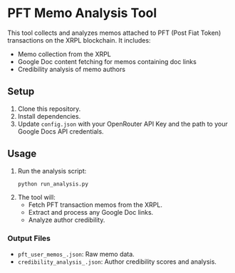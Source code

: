 # PFT Memo Analysis Tool

This tool collects and analyzes memos attached to PFT (Post Fiat Token) transactions on the XRPL blockchain. It includes:

- Memo collection from the XRPL
- Google Doc content fetching for memos containing doc links
- Credibility analysis of memo authors

## Setup

1. Clone this repository.
2. Install dependencies.
3. Update `config.json` with your OpenRouter API Key and the path to your Google Docs API credentials.

## Usage

1. Run the analysis script: 
   ```bash
   python run_analysis.py
   ```
2. The tool will:
   - Fetch PFT transaction memos from the XRPL.
   - Extract and process any Google Doc links.
   - Analyze author credibility.

### Output Files

- `pft_user_memos_.json`: Raw memo data.
- `credibility_analysis_.json`: Author credibility scores and analysis.
